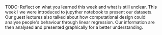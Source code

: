 TODO: Reflect on what you learned this week and what is still unclear.
This week I we were introduced to jupyther notebook to present our datasets. Our guest lectures also talked about how computational design could analyse people's behaviour through linear regression. Our information are then analysed and presented graphically for a better understanding. 